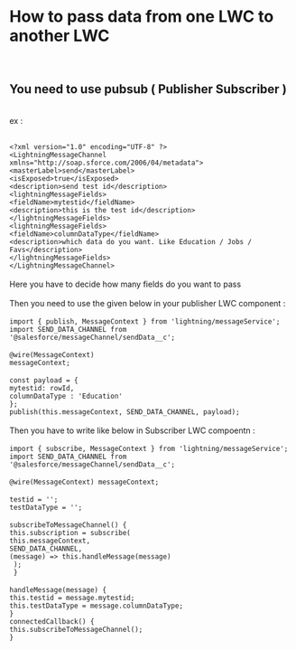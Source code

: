 
<h1> How to pass data from one LWC to another LWC </h1> </br>
<h2> You need to use pubsub ( Publisher Subscriber ) </h2> </br>
ex : </br>
</br>

`<?xml version="1.0" encoding="UTF-8" ?> `</br>
`<LightningMessageChannel xmlns="http://soap.sforce.com/2006/04/metadata"> `</br>
    `<masterLabel>send</masterLabel> `</br>
    `<isExposed>true</isExposed> `</br>
    `<description>send test id</description>` </br>
    ` <lightningMessageFields> `</br>
        `<fieldName>mytestid</fieldName> `</br>
        `<description>this is the test id</description> `</br>
    `</lightningMessageFields> `</br>
    `<lightningMessageFields> `</br>
        `<fieldName>columnDataType</fieldName>` </br>
        `<description>which data do you want. Like Education / Jobs / Favs</description> `</br>
    `</lightningMessageFields>` </br>
`</LightningMessageChannel> `</br> 
</br>
Here you have to decide how many fields do you want to pass </br>
</br>
Then you need to use the given below in your publisher LWC component : </br>
</br>
  `import { publish, MessageContext } from 'lightning/messageService';` </br>
  `import SEND_DATA_CHANNEL from '@salesforce/messageChannel/sendData__c';` </br>
</br>
  `@wire(MessageContext) `</br>
  `messageContext; `</br>
  </br>
`const payload = { ` </br>
                    `mytestid: rowId, `</br>
                    `columnDataType : 'Education'`</br>
                `};` </br>
                `publish(this.messageContext, SEND_DATA_CHANNEL, payload); `</br>
                </br>
Then you have to write like below in Subscriber LWC compoentn : </br>
</br>
`import { subscribe, MessageContext } from 'lightning/messageService'; `</br>
`import SEND_DATA_CHANNEL from '@salesforce/messageChannel/sendData__c';` </br>
</br>
`@wire(MessageContext) messageContext;` </br>
</br>
`testid = '';` </br>
    `testDataType = '';` </br>
    </br>
`subscribeToMessageChannel() { `</br>
    `this.subscription = subscribe( `</br>
      `this.messageContext, `</br>
      `SEND_DATA_CHANNEL,` </br>
     ` (message) => this.handleMessage(message) `</br>
   ` );` </br>
 ` }` </br>
</br>
  `handleMessage(message) { `</br>
   ` this.testid = message.mytestid; `</br>
    `this.testDataType = message.columnDataType; `</br>
 ` } `</br>
  `connectedCallback() { `</br>
    `this.subscribeToMessageChannel();` </br>
  `}` </br>
